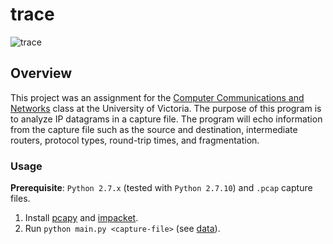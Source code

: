 # trace
<img alt="trace" src="https://user-images.githubusercontent.com/16131737/38125024-2ff2af2a-339b-11e8-9d35-85c7b9385eaa.gif" />

## Overview
This project was an assignment for the [Computer Communications and Networks](https://github.com/williamgrosset/trace/blob/master/csc361_p3.pdf) class at the University of Victoria. The purpose of this program is to analyze IP datagrams in a capture file. The program will echo information from the capture file such as the source and destination, intermediate routers, protocol types, round-trip times, and fragmentation.

### Usage 
**Prerequisite**: `Python 2.7.x` (tested with `Python 2.7.10`) and `.pcap` capture files.
1. Install [pcapy](https://github.com/CoreSecurity/pcapy) and [impacket](https://github.com/CoreSecurity/impacket).
2. Run `python main.py <capture-file>` (see [data](https://github.com/williamgrosset/trace/tree/master/data)).

